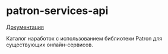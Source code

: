 # patron-services-api

[Документация](https://kosukhin.github.io/patron-services-api.site/)

Каталог наработок с использованием библиотеки Patron для существующих онлайн-сервисов.
